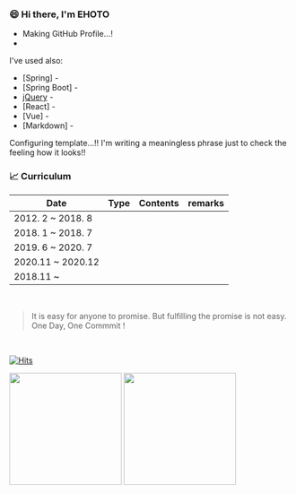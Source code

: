 ### :smile: Hi there, I'm EHOTO

  - Making GitHub Profile...!
  - 

I've used also:

  * [Spring] - 
  * [Spring Boot] - 
  * [jQuery] - 
  * [React] - 
  * [Vue] - 
  * [Markdown] - 

Configuring template...!!
I'm writing a meaningless phrase just to check the feeling how it looks!!


### :chart_with_upwards_trend: Curriculum

| Date | Type | Contents | remarks |
| ------ | ------ | ------ | ------ |
| 2012. 2 ~ 2018. 8 |  |  |  |
| 2018. 1 ~ 2018. 7 |  |  |  |
| 2019. 6 ~ 2020. 7 |  |  |  |
| 2020.11 ~ 2020.12 |  |  |  |
| 2018.11 ~         |  |  |  |



<br/>


> It is easy for anyone to promise. But fulfilling the promise is not easy.
> One Day, One Commmit !


<br/>


[![Hits](https://hits.seeyoufarm.com/api/count/incr/badge.svg?url=https%3A%2F%2Fgithub.com%2FTaeWoongKim2%2Fhit-counter&count_bg=%23699A44&title_bg=%23434343&icon=aiqfome.svg&icon_color=%23D7D7D7&title=hits&edge_flat=false)](https://hits.seeyoufarm.com)

<img src="https://github-readme-stats.vercel.app/api?username=TaeWoongKim2&show_icons=true&count_private=true&hide_rank=false&hide=" height="200px" /> <img src="https://github-readme-stats.vercel.app/api/top-langs/?username=TaeWoongKim2&hide=html,css" height="200px" />

<!-- <img align="left" src="https://github-readme-stats.vercel.app/api/wakatime?username=EHOTO&layout=compact" /> -->




[//]: # "These are reference links used in the body of this note and get stripped out when the markdown processor does its job. There is no need to format nicely because it shouldn't be seen. Thanks SO - http://stackoverflow.com/questions/4823468/store-comments-in-markdown-syntax"
  
  [jQuery]: <http://jquery.com>

  [PlDb]: <https://github.com/joemccann/dillinger/tree/master/plugins/dropbox/README.md>
  [PlGh]: <https://github.com/joemccann/dillinger/tree/master/plugins/github/README.md>
  [PlGd]: <https://github.com/joemccann/dillinger/tree/master/plugins/googledrive/README.md>
  [PlOd]: <https://github.com/joemccann/dillinger/tree/master/plugins/onedrive/README.md>
  [PlMe]: <https://github.com/joemccann/dillinger/tree/master/plugins/medium/README.md>
  [PlGa]: <https://github.com/RahulHP/dillinger/blob/master/plugins/googleanalytics/README.md>


<!--
**TaeWoongKim2/TaeWoongKim2** is a ✨ _special_ ✨ repository because its `README.md` (this file) appears on your GitHub profile.

Here are some ideas to get you started:

- 🔭 I’m currently working on ...
- 🌱 I’m currently learning ...
- 👯 I’m looking to collaborate on ...
- 🤔 I’m looking for help with ...
- 💬 Ask me about ...
- 📫 How to reach me: ...
- 😄 Pronouns: ...
- ⚡ Fun fact: ...
-->
